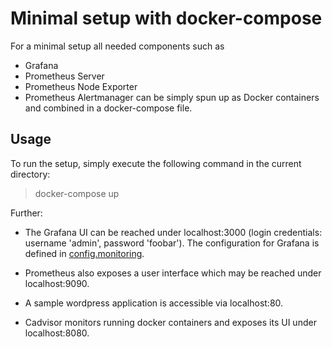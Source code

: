 # Minimal setup with docker-compose

For a minimal setup all needed components such as
- Grafana
- Prometheus Server
- Prometheus Node Exporter
- Prometheus Alertmanager
can be simply spun up as Docker containers and combined in a docker-compose file.

## Usage

To run the setup, simply execute the following command in the current directory:
> docker-compose up

Further:

- The Grafana UI can be reached under localhost:3000 (login credentials: username 'admin', password 'foobar'). The configuration for Grafana is defined in [config.monitoring](./grafana/config.monitoring).

- Prometheus also exposes a user interface which may be reached under localhost:9090. 

- A sample wordpress application is accessible via localhost:80.

- Cadvisor monitors running docker containers and exposes its UI under localhost:8080.